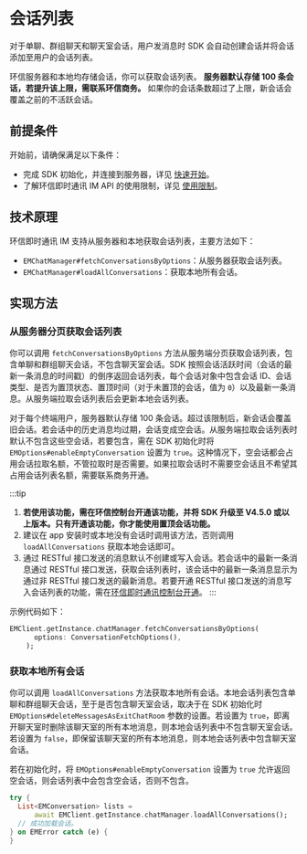 # 会话列表

<Toc />

对于单聊、群组聊天和聊天室会话，用户发消息时 SDK 会自动创建会话并将会话添加至用户的会话列表。

环信服务器和本地均存储会话，你可以获取会话列表。 **服务器默认存储 100 条会话，若提升该上限，需联系环信商务。** 如果你的会话条数超过了上限，新会话会覆盖之前的不活跃会话。

## 前提条件

开始前，请确保满足以下条件：

- 完成 SDK 初始化，并连接到服务器，详见 [快速开始](quickstart.html)。
- 了解环信即时通讯 IM API 的使用限制，详见 [使用限制](/product/limitation.html)。

## 技术原理

环信即时通讯 IM 支持从服务器和本地获取会话列表，主要方法如下：

- `EMChatManager#fetchConversationsByOptions`：从服务器获取会话列表。
- `EMChatManager#loadAllConversations`：获取本地所有会话。

## 实现方法

### 从服务器分页获取会话列表

你可以调用 `fetchConversationsByOptions` 方法从服务端分页获取会话列表，包含单聊和群组聊天会话，不包含聊天室会话。SDK 按照会话活跃时间（会话的最新一条消息的时间戳）的倒序返回会话列表，每个会话对象中包含会话 ID、会话类型、是否为置顶状态、置顶时间（对于未置顶的会话，值为 `0`）以及最新一条消息。从服务端拉取会话列表后会更新本地会话列表。

对于每个终端用户，服务器默认存储 100 条会话。超过该限制后，新会话会覆盖旧会话。若会话中的历史消息均过期，会话变成空会话。从服务端拉取会话列表时默认不包含这些空会话，若要包含，需在 SDK 初始化时将 `EMOptions#enableEmptyConversation` 设置为 `true`。这种情况下，空会话都会占用会话拉取名额，不管拉取时是否需要。如果拉取会话时不需要空会话且不希望其占用会话列表名额，需要联系商务开通。

:::tip
1. **若使用该功能，需在环信控制台开通该功能，并将 SDK 升级至 V4.5.0 或以上版本。只有开通该功能，你才能使用置顶会话功能。** 
2. 建议在 app 安装时或本地没有会话时调用该方法，否则调用 `loadAllConversations` 获取本地会话即可。
3. 通过 RESTful 接口发送的消息默认不创建或写入会话。若会话中的最新一条消息通过 RESTful 接口发送，获取会话列表时，该会话中的最新一条消息显示为通过非 RESTful 接口发送的最新消息。若要开通 RESTful 接口发送的消息写入会话列表的功能，需在[环信即时通讯控制台开通](/product/enable_and_configure_IM.html#设置通过-restful-api-发送的消息写入会话列表)。
:::

示例代码如下：

```dart
EMClient.getInstance.chatManager.fetchConversationsByOptions(
      options: ConversationFetchOptions(),
    );
```

### 获取本地所有会话

你可以调用 `loadAllConversations` 方法获取本地所有会话。本地会话列表包含单聊和群组聊天会话，至于是否包含聊天室会话，取决于在 SDK 初始化时 `EMOptions#deleteMessagesAsExitChatRoom` 参数的设置。若设置为 `true`，即离开聊天室时删除该聊天室的所有本地消息，则本地会话列表中不包含聊天室会话。若设置为 `false`，即保留该聊天室的所有本地消息，则本地会话列表中包含聊天室会话。

若在初始化时，将 `EMOptions#enableEmptyConversation` 设置为 `true` 允许返回空会话，则会话列表中会包含空会话，否则不包含。

```dart
try {
  List<EMConversation> lists =
      await EMClient.getInstance.chatManager.loadAllConversations();
  // 成功加载会话。
} on EMError catch (e) {
}
```